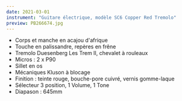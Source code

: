 ```yaml
---
date: 2021-03-01
instrument: "Guitare électrique, modèle SC6 Copper Red Tremolo"
preview: PB266674.jpg
---
```


- Corps et manche en acajou d'afrique
- Touche en palissandre, repères en frêne
- Tremolo Duesenberg Les Trem II, chevalet à rouleaux
- Micros : 2 x P90
- Sillet en os
- Mécaniques Kluson à blocage
- Finition : teinte rouge, bouche-pore cuivré, vernis gomme-laque
- Sélecteur 3 position, 1 Volume, 1 Tone
- Diapason : 645mm
